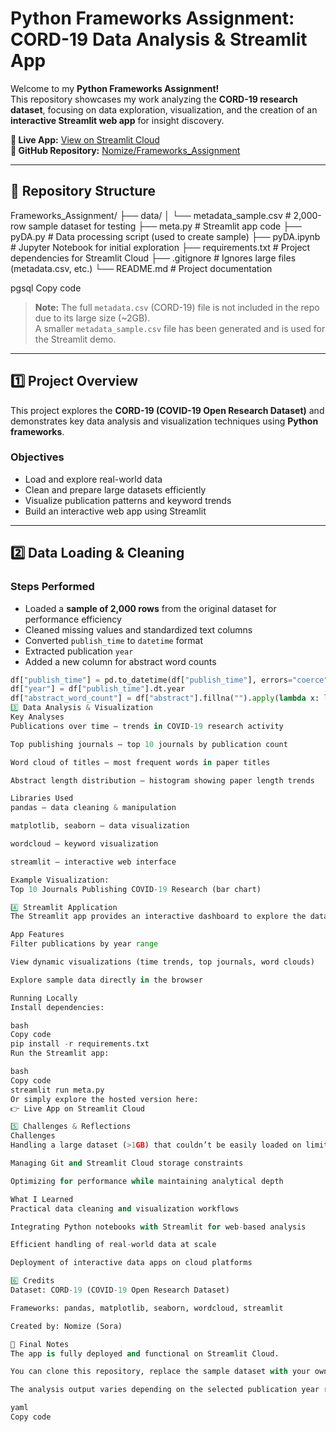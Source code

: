 # Python Frameworks Assignment: CORD-19 Data Analysis & Streamlit App

Welcome to my **Python Frameworks Assignment!**  
This repository showcases my work analyzing the **CORD-19 research dataset**, focusing on data exploration, visualization, and the creation of an **interactive Streamlit web app** for insight discovery.

**🔗 Live App:** [View on Streamlit Cloud](https://nomize-frameworks-assignment-meta-cst38i.streamlit.app/)  
**📁 GitHub Repository:** [Nomize/Frameworks_Assignment](https://github.com/Nomize/Frameworks_Assignment.git)

---

## 📂 Repository Structure

Frameworks_Assignment/
├── data/
│ └── metadata_sample.csv # 2,000-row sample dataset for testing
├── meta.py # Streamlit app code
├── pyDA.py # Data processing script (used to create sample)
├── pyDA.ipynb # Jupyter Notebook for initial exploration
├── requirements.txt # Project dependencies for Streamlit Cloud
├── .gitignore # Ignores large files (metadata.csv, etc.)
└── README.md # Project documentation

pgsql
Copy code

> **Note:** The full `metadata.csv` (CORD-19) file is not included in the repo due to its large size (~2GB).  
> A smaller `metadata_sample.csv` file has been generated and is used for the Streamlit demo.

---

## 1️⃣ Project Overview

This project explores the **CORD-19 (COVID-19 Open Research Dataset)** and demonstrates key data analysis and visualization techniques using **Python frameworks**.

### Objectives
- Load and explore real-world data  
- Clean and prepare large datasets efficiently  
- Visualize publication patterns and keyword trends  
- Build an interactive web app using Streamlit  

---

## 2️⃣ Data Loading & Cleaning

### Steps Performed
- Loaded a **sample of 2,000 rows** from the original dataset for performance efficiency  
- Cleaned missing values and standardized text columns  
- Converted `publish_time` to `datetime` format  
- Extracted publication `year`  
- Added a new column for abstract word counts  

```python
df["publish_time"] = pd.to_datetime(df["publish_time"], errors="coerce")
df["year"] = df["publish_time"].dt.year
df["abstract_word_count"] = df["abstract"].fillna("").apply(lambda x: len(x.split()))
3️⃣ Data Analysis & Visualization
Key Analyses
Publications over time – trends in COVID-19 research activity

Top publishing journals – top 10 journals by publication count

Word cloud of titles – most frequent words in paper titles

Abstract length distribution – histogram showing paper length trends

Libraries Used
pandas – data cleaning & manipulation

matplotlib, seaborn – data visualization

wordcloud – keyword visualization

streamlit – interactive web interface

Example Visualization:
Top 10 Journals Publishing COVID-19 Research (bar chart)

4️⃣ Streamlit Application
The Streamlit app provides an interactive dashboard to explore the dataset dynamically.

App Features
Filter publications by year range

View dynamic visualizations (time trends, top journals, word clouds)

Explore sample data directly in the browser

Running Locally
Install dependencies:

bash
Copy code
pip install -r requirements.txt
Run the Streamlit app:

bash
Copy code
streamlit run meta.py
Or simply explore the hosted version here:
👉 Live App on Streamlit Cloud

5️⃣ Challenges & Reflections
Challenges
Handling a large dataset (>1GB) that couldn’t be easily loaded on limited RAM

Managing Git and Streamlit Cloud storage constraints

Optimizing for performance while maintaining analytical depth

What I Learned
Practical data cleaning and visualization workflows

Integrating Python notebooks with Streamlit for web-based analysis

Efficient handling of real-world data at scale

Deployment of interactive data apps on cloud platforms

6️⃣ Credits
Dataset: CORD-19 (COVID-19 Open Research Dataset)

Frameworks: pandas, matplotlib, seaborn, wordcloud, streamlit

Created by: Nomize (Sora)

🧭 Final Notes
The app is fully deployed and functional on Streamlit Cloud.

You can clone this repository, replace the sample dataset with your own, and run the analysis locally.

The analysis output varies depending on the selected publication year range — wider year spans yield richer visualizations.

yaml
Copy code

